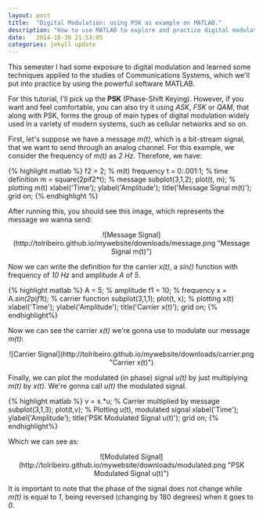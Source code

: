 ```yaml
---
layout: post
title:  "Digital Modulation: using PSK as example on MATLAB."
description: "How to use MATLAB to explore and practice digital modulation."
date:   2014-10-30 21:53:05
categories: jekyll update
---
```

This semester I had some exposure to digital modulation and learned some techniques applied to the studies of Communications Systems, which we'll put into practice by using the powerful software MATLAB.

For this tutorial, I'll pick up the **PSK** (Phase-Shift Keying). However, if you want and feel comfortable, you can also try it using *ASK*, *FSK* or *QAM*, that along with PSK, forms the group of main types of digital modulation widely used in a variety of modern systems, such as cellular networks and so on. 

First, let's suppose we have a message *m(t)*, which is a bit-stream signal, that we want to send through an analog channel. For this example, we consider the frequency of *m(t)* as *2 Hz*. Therefore, we have:

{% highlight matlab %}
f2 = 2;                       	% m(t) frequency
t = 0:.001:1;			% time definition
m = square(2*pi*f2*t);          % message 
subplot(3,1,2);
plot(t, m);                      % plotting m(t)
xlabel('Time');
ylabel('Amplitude');
title('Message Signal m(t)');
grid on;
{% endhighlight %}

After running this, you should see this image, which represents the message we wanna send: 

<div style="text-align:center" markdown="1">
![Message Signal](http://tolribeiro.github.io/mywebsite/downloads/message.png "Message Signal m(t)")
</div>

Now we can write the definition for the carrier *x(t)*, a *sin()* function with frequency of *10 Hz* and amplitude *A* of *5*.

{% highlight matlab %}
A = 5;                        % amplitude
f1 = 10;                      % frequency
x = A.*sin(2*pi*f1*t);        % carrier function
subplot(3,1,1);
plot(t, x);                   % plotting x(t)
xlabel('Time');
ylabel('Amplitude');
title('Carrier x(t)');
grid on;
{% endhighlight%}

Now we can see the carrier *x(t)* we're gonna use to modulate our message *m(t)*:

<div style="text-align:center" markdown="1">
![Carrier Signal](http://tolribeiro.github.io/mywebsite/downloads/carrier.png "Carrier x(t)")
</div>

Finally, we can plot the modulated (in phase) signal *u(t)* by just multiplying *m(t)* by *x(t)*. We're gonna call *u(t)* the modulated signal.

{% highlight matlab %}
v = x.*u;                     % Carrier multiplied by message
subplot(3,1,3);
plot(t,v);                    % Plotting u(t), modulated signal
xlabel('Time');
ylabel('Amplitude');
title('PSK Modulated Signal u(t)');
grid on;
{% endhighlight%}

Which we can see as:

<div style="text-align:center" markdown="1">
![Modulated Signal](http://tolribeiro.github.io/mywebsite/downloads/modulated.png "PSK Modulated Signal u(t)")
</div>

It is important to note that the phase of the signal does not change while *m(t)* is equal to *1*, being reversed (changing by 180 degrees) when it goes to *0*.
